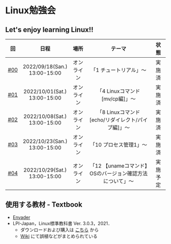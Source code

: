# Linux勉強会

## Let's enjoy learning Linux!!

|回|日程|場所|テーマ|状態|
| :---: | :---: | :---: | :---: | :---: |
|[#00](https://github.com/fumiyanll23/linux-learning/tree/main/00)|2022/09/18(San.)</br>13:00-15:00|オンライン|「1 チュートリアル」～|実施済|
|[#01](https://github.com/fumiyanll23/linux-learning/tree/main/01)|2022/10/01(Sat.)</br>13:00-15:00|オンライン|「4 Linuxコマンド [mv/cp編]」～|実施済|
|[#02](https://github.com/fumiyanll23/linux-learning/tree/main/02)|2022/10/08(Sat.)</br>13:00-15:00|オンライン|「8 Linuxコマンド [echo/リダイレクト/パイプ編]」～|実施済|
|[#03](https://github.com/fumiyanll23/linux-learning/tree/main/03)|2022/10/23(San.)</br>13:00-15:00|オンライン|「10 プロセス管理1」～|実施済|
|[#04](https://github.com/fumiyanll23/linux-learning/tree/main/04)|2022/10/29(Sat.)</br>13:00-15:00|オンライン|「12 【unameコマンド】OSのバージョン確認方法について」～|実施予定|

## 使用する教材 - Textbook

- [Envader](https://envader.plus/)
- LPI-Japan，Linux標準教科書 Ver. 3.0.3，2021．
  - ダウンロードおよび購入は [こちら](https://linuc.org/textbooks/linux/) から
  - [Wiki](https://lpi.or.jp/linuxtext/wiki/index.php/%E3%83%A1%E3%82%A4%E3%83%B3%E3%83%9A%E3%83%BC%E3%82%B8) にて誤植などがまとめられている
